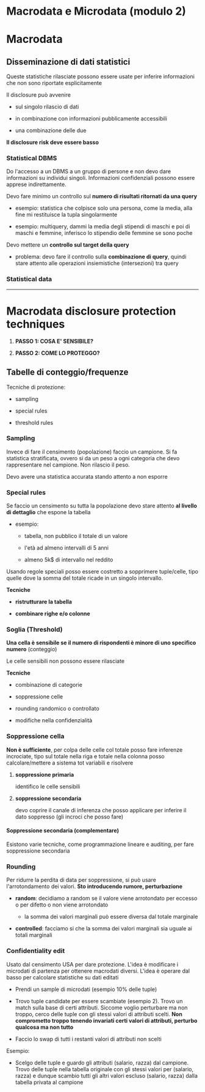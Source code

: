 # Macrodata e Microdata (modulo 2)

# Macrodata

## Disseminazione di dati statistici

Queste statistiche rilasciate possono essere usate per inferire informazioni che non sono riportate esplicitamente

Il disclosure può avvenire

- sul singolo rilascio di dati

- in combinazione con informazioni pubblicamente accessibili

- una combinazione delle due

**Il disclosure risk deve essere basso**

### Statistical DBMS

Do l'accesso a un DBMS a un gruppo di persone e non devo dare informazioni su individui singoli. Informazioni confidenziali possono essere apprese indirettamente.

Devo fare minimo un controllo sul **numero di risultati ritornati da una query**

- esempio: statistica che colpisce solo una persona, come la media, alla fine mi restituisce la tupla singolarmente

- esempio: multiquery, dammi la media degli stipendi di maschi e poi di maschi e femmine, inferisco lo stipendio delle femmine se sono poche

Devo mettere un **controllo sul target della query**

- problema: devo fare il controllo sulla **combinazione di query**, quindi stare attento alle operazioni insiemistiche (intersezioni) tra query

### Statistical data

---

# Macrodata disclosure protection techniques

1. **PASSO 1: COSA E' SENSIBILE?**

2. **PASSO 2: COME LO PROTEGGO?**

## Tabelle di conteggio/frequenze

Tecniche di protezione:

- sampling

- special rules

- threshold rules

### Sampling

Invece di fare il censimento (popolazione) faccio un campione. Si fa statistica stratificata, ovvero si da un peso a ogni categoria che devo rappresentare nel campione. Non rilascio il peso.

Devo avere una statistica accurata stando attento a non esporre

### Special rules

Se faccio un censimento su tutta la popolazione devo stare attento **al livello di dettaglio** che espone la tabella

- esempio:
  
  - tabella, non pubblico il totale di un valore
  
  - l'età ad almeno intervalli di 5 anni
  
  - almeno 5k\$ di intervallo nel reddito

Usando regole speciali posso essere costretto a sopprimere tuple/celle, tipo quelle dove la somma del totale ricade in un singolo intervallo.

**Tecniche**

- **ristrutturare la tabella**

- **combinare righe e/o colonne**

### Soglia (Threshold)

**Una cella è sensibile se il numero di rispondenti è minore di uno specifico numero** (conteggio)

Le celle sensibili non possono essere rilasciate

**Tecniche**

- combinazione di categorie

- soppressione celle

- rounding randomico o controllato

- modifiche nella confidenzialità

### Soppressione cella

**Non è sufficiente**, per colpa delle celle col totale posso fare inferenze incrociate, tipo sul totale nella riga e totale nella colonna posso calcolare/mettere a sistema tot variabili e risolvere

1. **soppressione primaria**
   
   identifico le celle sensibili

2. **soppressione secondaria**
   
   devo coprire il canale di inferenza che posso applicare per inferire il dato soppresso (gli incroci che posso fare)

#### Soppressione secondaria (complementare)

Esistono varie tecniche, come programmazione lineare e auditing, per fare soppressione secondaria

### Rounding

Per ridurre la perdita di data per soppressione, si può usare l'arrotondamento dei valori. **Sto introducendo rumore, perturbazione**

- **random**: decidiamo a random se il valore viene arrotondato per eccesso o per difetto o non viene arrotondato
  
  - la somma dei valori marginali può essere diversa dal totale marginale

- **controlled**: facciamo si che la somma dei valori marginali sia uguale ai totali marginali

### Confidentiality edit

Usato dal censimento USA per dare protezione. L'idea è modificare i microdati di partenza per ottenere macrodati diversi. L'idea è operare dal basso per calcolare statistiche su dati editati

- Prendi un sample di microdati (esempio 10% delle tuple)

- Trovo tuple candidate per essere scambiate (esempio 2). Trovo un match sulla base di certi attributi. Siccome voglio perturbare ma non troppo, cerco delle tuple con gli stessi valori di attributi scelti. **Non comprometto troppo tenendo invariati certi valori di attributi, perturbo qualcosa ma non tutto**

- Faccio lo swap di tutti i restanti valori di attributi non scelti

Esempio:

- Scelgo delle tuple e guardo gli attributi (salario, razza) dal campione. Trovo delle tuple nella tabella originale con gli stessi valori per (salario, razza) e dunque scambio tutti gli altri valori escluso (salario, razza) dalla tabella privata al campione
